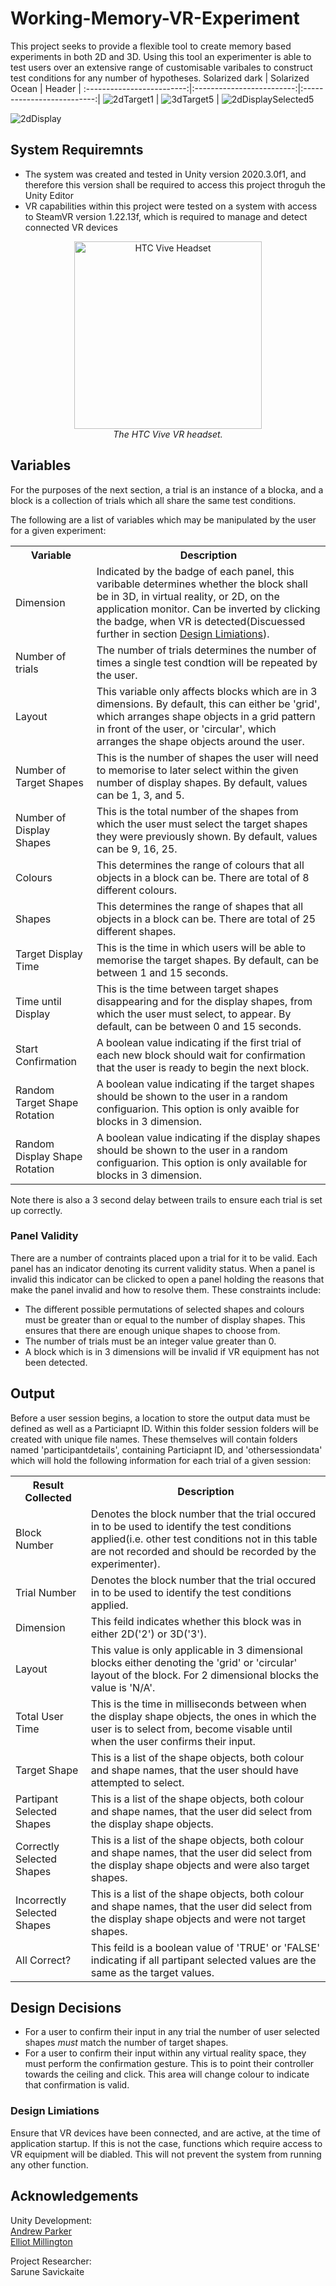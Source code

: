 # Working-Memory-VR-Experiment

This project seeks to provide a flexible tool to create memory based experiments in both 2D and 3D. Using this tool an experimenter is able to test users over an extensive range of customisable varibales to construct test conditions for any number of hypotheses.
Solarized dark             |  Solarized Ocean          |  Header                          |
:-------------------------:|:-------------------------:|:--------------------------:|
![2dTarget1](https://user-images.githubusercontent.com/60265517/184759346-2fef9d61-0449-486a-8005-39db490aab79.PNG) | ![3dTarget5](https://user-images.githubusercontent.com/60265517/184759947-96a59f60-41e6-4191-ba0f-974dcd7e1062.PNG) | ![2dDisplaySelected5](https://user-images.githubusercontent.com/60265517/184759376-b5a1a269-85ad-4980-be6b-4edbef0cc905.PNG)

![2dDisplay](https://user-images.githubusercontent.com/60265517/184759385-5adaa5fe-683a-4113-9443-827253134b32.PNG)

## System Requiremnts

<p>
  <ul>
    <li>The system was created and tested in Unity version 2020.3.0f1, and therefore this version shall be required to access this project throguh the Unity    Editor</li>
    <li>VR capabilities within this project were tested on a system with access to SteamVR version 1.22.13f, which is required to manage and detect connected VR devices</li>
  </ul>
<p>


<p align="center">
  <img width="300" height="300" src= "https://user-images.githubusercontent.com/60265517/184690226-68fa930b-4cad-461b-896f-e15aed7ca23c.jpg" alt="HTC Vive Headset">
  <br>
  <em>The HTC Vive VR headset.</em>
</p>

## Variables
<p>
  For the purposes of the next section, a trial is an instance of a blocka, and a block is a collection of trials which all share the same test conditions.
</p>
<p>
  The following are a list of variables which may be manipulated by the user for a given experiment:
</p>
<p>
  <table>
    <tr>
      <th>Variable</th>
      <th>Description</th>
    </tr>
    <tr>
      <td>Dimension</td>
      <td>Indicated by the badge of each panel, this varibable determines whether the block shall be in 3D, in virtual reality, or 2D, on the application monitor. Can be inverted by clicking the badge, when VR is detected(Discuessed further in section <a href="https://github.com/ElliotMillington/Working-Memory-VR-Experiment/blob/main/README.md#design-limiations">Design Limiations</a>).</td>
    </tr>
    <tr>
      <td>Number of trials</td>
      <td>The number of trials determines the number of times a single test condtion will be repeated by the user.</td>
    </tr>
    <tr>
      <tr>
      <td>Layout</td>
      <td>This variable only affects blocks which are in 3 dimensions. By default, this can either be 'grid', which arranges shape objects in a grid pattern in front of the user, or 'circular', which arranges the shape objects around the user.</td>
    </tr>
    <tr>
      <td>Number of Target Shapes</td>
      <td>This is the number of shapes the user will need to memorise to later select within the given number of display shapes. By default, values can be 1, 3, and 5.</td>
    </tr>
    <tr>
      <td>Number of Display Shapes</td>
      <td>This is the total number of the shapes from which the user must select the target shapes they were previously shown. By default, values can be 9, 16, 25. </td>
    </tr>
    <tr>
      <td>Colours</td>
      <td>This determines the range of colours that all objects in a block can be. There are total of 8 different colours.</td>
    </tr>
    <tr>
      <td>Shapes</td>
      <td>This determines the range of shapes that all objects in a block can be. There are total of 25 different shapes.</td>
    </tr>
    <tr>
      <td>Target Display Time</td>
      <td>This is the time in which users will be able to memorise the target shapes. By default, can be between 1 and 15 seconds. </td>
    </tr>
    <tr>
      <td>Time until Display</td>
      <td>This is the time between target shapes disappearing and for the display shapes, from which the user must select, to appear. By default, can be between 0 and 15 seconds. </td>
    </tr>
    <tr>
      <td>Start Confirmation</td>
      <td>A boolean value indicating if the first trial of each new block should wait for confirmation that the user is ready to begin the next block.</td>
    </tr>
    <tr>
      <td>Random Target Shape Rotation</td>
      <td>A boolean value indicating if the target shapes should be shown to the user in a random configuarion. This option is only avaible for blocks in 3 dimension.</td>
    </tr>
    <tr>
      <td>Random Display Shape Rotation</td>
      <td>A boolean value indicating if the display shapes should be shown to the user in a random configuarion. This option is only available for blocks in 3 dimension.</td>
    </tr>
  </table>
</p>
  
Note there is also a 3 second delay between trails to ensure each trial is set up correctly.


### Panel Validity
There are a number of contraints placed upon a trial for it to be valid. Each panel has an indicator denoting its current validity status. When a panel is invalid this indicator can be clicked to open a panel holding the reasons that make the panel invalid and how to resolve them. These constraints include:
<ul>
  <li> The different possible permutations of selected shapes and colours must be greater than or equal to the number of display shapes. This ensures that there are enough unique shapes to choose from.</li>
  <li> The number of trials must be an integer value greater than 0.</li>
  <li> A block which is in 3 dimensions will be invalid if VR equipment has not been detected.</li>
</ul>

## Output

Before a user session begins, a location to store the output data must be defined as well as a Particiapnt ID. Within this folder session folders will be created with unique file names. These themselves will contain folders named 'participantdetails', containing Particiapnt ID, and 'othersessiondata' which will hold the following information for each trial of a given session:<br>
<p>
  <table>
    <tr>
      <th>Result Collected</th>
      <th>Description</th?
    </tr>
    <tr>
      <td>Block Number</td>
      <td>Denotes the block number that the trial occured in to be used to identify the test conditions applied(i.e. other test conditions not in this table are not recorded and should be recorded by the experimenter).</td>
    </tr>
    <tr>
      <td>Trial Number</td>
      <td>Denotes the block number that the trial occured in to be used to identify the test conditions applied. </td>
    </tr>
    <tr>
      <td>Dimension</td>
      <td>This feild indicates whether this block was in either 2D('2') or 3D('3').</td>
    </tr>
    <tr>
      <td>Layout</td>
      <td>This value is only applicable in 3 dimensional blocks either denoting the 'grid' or 'circular' layout of the block. For 2 dimensional blocks the value is 'N/A'.</td>
    </tr>
    <tr>
      <td>Total User Time</td>
      <td>This is the time in milliseconds between when the display shape objects, the ones in which the user is to select from, become visable until when the user confirms their input.</td>
    </tr>
    <tr>
      <td>Target Shape</td>
      <td> This is a list of the shape objects, both colour and shape names, that the user should have attempted to select.</td>
    </tr>
    <tr>
      <td>Partipant Selected Shapes</td>
      <td> This is a list of the shape objects, both colour and shape names, that the user did select from the display shape objects.</td>
    </tr>
    <tr>
      <td>Correctly Selected Shapes</td>
      <td>This is a list of the shape objects, both colour and shape names, that the user did select from the display shape objects and were also target shapes.</td>
    </tr>
    <tr>
      <td>Incorrectly Selected Shapes</td>
      <td>This is a list of the shape objects, both colour and shape names, that the user did select from the display shape objects and were not target shapes.</td>
    </tr>
    <tr>
      <td>All Correct?</td>
      <td>This feild is a boolean value of 'TRUE' or 'FALSE' indicating if all partipant selected values are the same as the target values.</td>
    </tr>
  </table>
</p>


## Design Decisions

<ul>
  <li>For a user to confirm their input in any trial the number of user selected shapes <i>must</i> match the number of target shapes. </li>
  <li>For a user to confirm their input within any virtual reality space, they must perform the confirmation gesture. This is to point their controller towards the ceiling and click. This area will change colour to indicate that confirmation is valid.</li>
</ul>

### Design Limiations
Ensure that VR devices have been connected, and are active, at the time of application startup. If this is not the case, functions which require access to VR equipment will be diabled. This will not prevent the system from running any other function.

## Acknowledgements

Unity Development: <br/>
<a href="https://github.com/AndrewParker770">Andrew Parker</a> <br/>
<a href="https://github.com/ElliotMillington">Elliot Millington</a> <br/>

Project Researcher: <br/>
Sarune Savickaite
